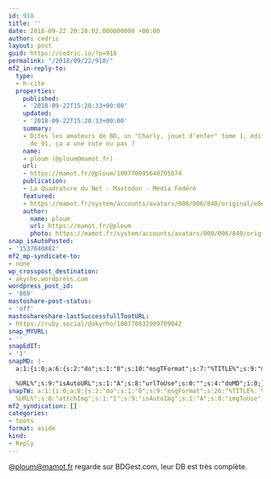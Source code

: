 ```yaml
---
id: 918
title: ''
date: 2018-09-22 20:28:02.000000000 +00:00
author: cedric
layout: post
guid: https://cedric.io/?p=918
permalink: "/2018/09/22/918/"
mf2_in-reply-to:
  type:
  - h-cite
  properties:
    published:
    - '2018-09-22T15:20:33+00:00'
    updated:
    - '2018-09-22T15:20:33+00:00'
    summary:
    - Dites les amateurs de BD, un "Charly, jouet d'enfer" tome 1, édition originale
      de 91, ça a une cote ou pas ?
    name:
    - ploum (@ploum@mamot.fr)
    url:
    - https://mamot.fr/@ploum/100770095640705074
    publication:
    - La Quadrature du Net - Mastodon - Media Fédéré
    featured:
    - https://mamot.fr/system/accounts/avatars/000/006/840/original/e0eef3e5704f33ca.jpeg
    author:
      name: ploum
      url: https://mamot.fr/@ploum
      photo: https://mamot.fr/system/accounts/avatars/000/006/840/original/e0eef3e5704f33ca.jpeg
snap_isAutoPosted:
- '1537640882'
mf2_mp-syndicate-to:
- none
wp_crosspost_destination:
- akyrho.wordpress.com
wordpress_post_id:
- '869'
mastoshare-post-status:
- 'off'
mastoshareshare-lastSuccessfullTootURL:
- https://ruby.social/@akyrho/100770832909709042
snap_MYURL:
- ''
snapEdIT:
- '1'
snapMD: |-
  a:1:{i:0;a:6:{s:2:"do";s:1:"0";s:10:"msgTFormat";s:7:"%TITLE%";s:9:"msgFormat";s:19:"%FULLTEXT%

  %URL%";s:9:"isAutoURL";s:1:"A";s:8:"urlToUse";s:0:"";s:4:"doMD";i:0;}}"
snapTW: a:1:{i:0;a:8:{s:2:"do";s:1:"0";s:9:"msgFormat";s:26:"%TITLE%. %EXCERPT% -
  %URL%";s:8:"attchImg";s:1:"1";s:9:"isAutoImg";s:1:"A";s:8:"imgToUse";s:0:"";s:9:"isAutoURL";s:1:"A";s:8:"urlToUse";s:0:"";s:4:"doTW";i:0;}}
mf2_syndication: []
categories:
- toots
format: aside
kind:
- Reply
---
```

@ploum@mamot.fr regarde sur BDGest.com, leur DB est très complète.